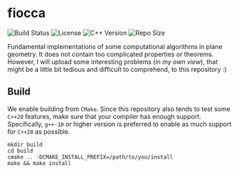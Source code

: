 # fiocca
![Build Status](https://img.shields.io/travis/enzoleo/fiocca.svg?style=for-the-badge)
![License](https://img.shields.io/github/license/enzoleo/fiocca.svg?color=black&style=for-the-badge)
![C++ Version](https://img.shields.io/badge/C++-20-pink.svg?style=for-the-badge&logo=c%2B%2B)
![Repo Size](https://img.shields.io/github/repo-size/enzoleo/fiocca.svg?style=for-the-badge)

Fundamental implementations of some computational algorithms in plane geometry. It does not contain too complicated properties or theorems. However, I will upload some interesting problems (*in my own view*), that might be a little bit tedious and difficult to comprehend, to this repository :)

## Build

We enable building from `CMake`. Since this repository also tends to test some `C++20` features, make sure that your compiler has enough support. Specifically, `g++-10` or higher version is preferred to enable as much support for `C++20` as possible.

```shell
mkdir build
cd build
cmake .. -DCMAKE_INSTALL_PREFIX=/path/to/you/install
make && make install
```

